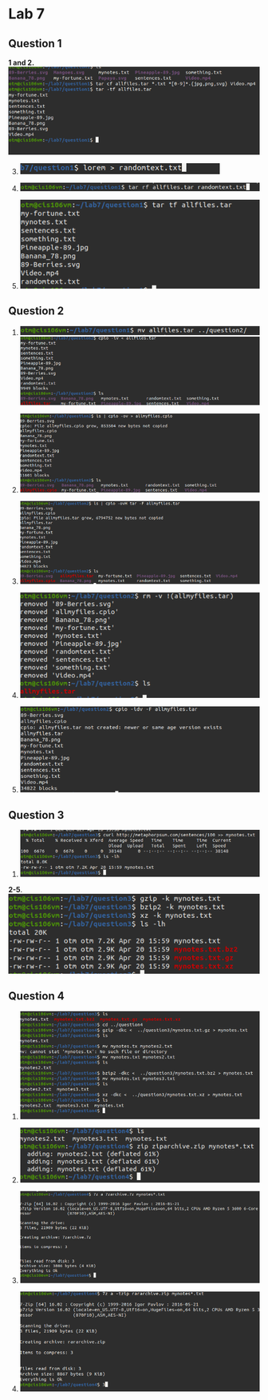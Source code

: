 # Lab 7 

## Question 1 

**1 and 2.**
![archive.tar](../images/lab7-1,2.png)

3. ![lorem](../images/lab7-3.png)
   
4. ![addfile](../images/lab7-4.png)

5. ![listmembers](../images/lab7-5.png)

## Question 2

1. ![mvfiles](../images/lab7q2-1a.png)
   ![mvfiles2](../images/lab7q2-1b.png)

2. ![rmandcreatecpio](../images/lab7q2-2.png)

3. ![tarwithcpio](../images/lab7q2-3.png)
   
4. ![rmallexcepttar](../images/lab7q2-4.png)

5. ![extractallcpio](../images/lab7q2-5.png)

## Question 3

1. ![filesize](../images/lab7q3-1.png)

**2-5**. ![compress](../images/lab7q3-1and5.png)

## Question 4

1. ![decompress](../images/lab7q4-1.png)

2. ![zip](../images/lab7q4-2.png)

3. ![7zip](../images/lab7q4-3.png)

4. ![rararchive](../images/lab7q4-4.png) 
